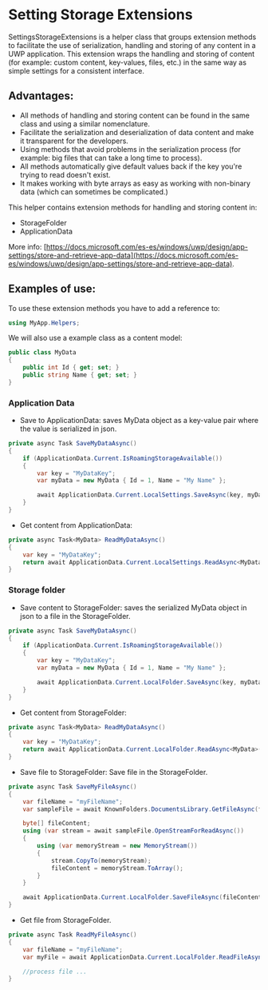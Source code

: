 # Setting Storage Extensions

SettingsStorageExtensions is a helper class that groups extension methods to facilitate the use of serialization, handling and storing of any content in a UWP application. This extension wraps the handling and storing of content (for example: custom content, key-values, files, etc.) in the same way as simple settings for a consistent interface.

## Advantages:
 - All methods of handling and storing content can be found in the same class and using a similar nomenclature. 
 - Facilitate the serialization and deserialization of data content and make it transparent for the developers.
 - Using methods that avoid problems in the serialization process (for example: big files that can take a long time to process).
 - All methods automatically give default values back if the key you're trying to read doesn't exist.
 - It makes working with byte arrays as easy as working with non-binary data (which can sometimes be complicated.)

This helper contains extension methods for handling and storing content in:
 - StorageFolder
 - ApplicationData

More info: [https://docs.microsoft.com/es-es/windows/uwp/design/app-settings/store-and-retrieve-app-data](https://docs.microsoft.com/es-es/windows/uwp/design/app-settings/store-and-retrieve-app-data).


## Examples of use:

To use these extension methods you have to add a reference to:
```csharp
using MyApp.Helpers;
```

We will also use a example class as a content model:
```csharp
public class MyData
{
    public int Id { get; set; }
    public string Name { get; set; }
}
```
### Application Data

- Save to ApplicationData: saves MyData object as a key-value pair where the value is serialized in json.

```csharp
private async Task SaveMyDataAsync()
{
    if (ApplicationData.Current.IsRoamingStorageAvailable())
    {
        var key = "MyDataKey";
        var myData = new MyData { Id = 1, Name = "My Name" };

        await ApplicationData.Current.LocalSettings.SaveAsync(key, myData);
    }
}
```

- Get content from ApplicationData:
```csharp
private async Task<MyData> ReadMyDataAsync()
{
    var key = "MyDataKey";
    return await ApplicationData.Current.LocalSettings.ReadAsync<MyData>(key);
}
```
### Storage folder
- Save content to StorageFolder: saves the serialized MyData object in json to a file in the StorageFolder.
```csharp
private async Task SaveMyDataAsync()
{
    if (ApplicationData.Current.IsRoamingStorageAvailable())
    {
        var key = "MyDataKey";
        var myData = new MyData { Id = 1, Name = "My Name" };

        await ApplicationData.Current.LocalFolder.SaveAsync(key, myData);
    }
}
```

- Get content from StorageFolder:
```csharp
private async Task<MyData> ReadMyDataAsync()
{
    var key = "MyDataKey";
    return await ApplicationData.Current.LocalFolder.ReadAsync<MyData>(key);
}
```

- Save file to StorageFolder: Save file in the StorageFolder.
```csharp
private async Task SaveMyFileAsync()
{
    var fileName = "myFileName";
    var sampleFile = await KnownFolders.DocumentsLibrary.GetFileAsync(fileName);

    byte[] fileContent;
    using (var stream = await sampleFile.OpenStreamForReadAsync())
    {
        using (var memoryStream = new MemoryStream())
        {
            stream.CopyTo(memoryStream);
            fileContent = memoryStream.ToArray();
        }
    }

    await ApplicationData.Current.LocalFolder.SaveFileAsync(fileContent, fileName);            
}
```

- Get file from StorageFolder.
```csharp
private async Task ReadMyFileAsync()
{
    var fileName = "myFileName";
    var myFile = await ApplicationData.Current.LocalFolder.ReadFileAsync(fileName);

    //process file ...
}
```
